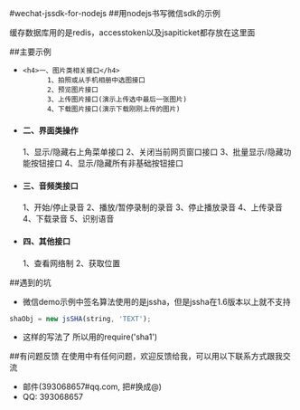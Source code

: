 #wechat-jssdk-for-nodejs
##用nodejs书写微信sdk的示例

缓存数据库用的是redis，accesstoken以及jsapiticket都存放在这里面

##主要示例

*     <h4>一、图片类相关接口</h4>
            1、拍照或从手机相册中选图接口
			2、预览图片接口
			3、上传图片接口(演示上传选中最后一张图片)
			4、下载图片接口(演示下载刚刚上传的图片)
* <h4>二、界面类操作</h4>
    		1、显示/隐藏右上角菜单接口
			2、关闭当前网页窗口接口
			3、批量显示/隐藏功能按钮接口
			4、显示/隐藏所有非基础按钮接口
* <h4>三、音频类接口</h4>
    		1、开始/停止录音
			2、播放/暂停录制的录音
			3、停止播放录音
		    4、上传录音
			4、下载录音
			5、识别语音
* <h4>四、其他接口</h4>
    		1、查看网络制
			2、获取位置

##遇到的坑
*  微信demo示例中签名算法使用的是jssha，但是jssha在1.6版本以上就不支持

```javascript
shaObj = new jsSHA(string, 'TEXT');
```
*  这样的写法了
所以用的require('sha1')

##有问题反馈
在使用中有任何问题，欢迎反馈给我，可以用以下联系方式跟我交流

* 邮件(393068657#qq.com, 把#换成@)
* QQ: 393068657
